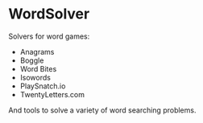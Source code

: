 # WordSolver

Solvers for word games:
  - Anagrams
  - Boggle
  - Word Bites
  - Isowords
  - PlaySnatch.io
  - TwentyLetters.com

And tools to solve a variety of word searching problems.
